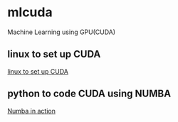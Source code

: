 # mlcuda
Machine Learning using GPU(CUDA)

## linux to set up CUDA
[linux to set up CUDA](book/installing_cuda.md)

## python to code CUDA using NUMBA
[Numba in action](numba_in_action/numba_in_action.ipynb)